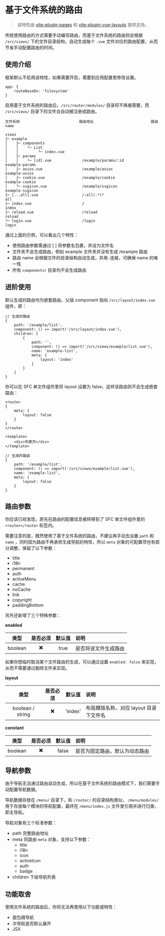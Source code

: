 # 基于文件系统的路由

> 该特性由 [vite-plugin-pages](https://github.com/hannoeru/vite-plugin-pages) 和 [vite-plugin-vue-layouts](https://github.com/JohnCampionJr/vite-plugin-vue-layouts) 提供支持。

传统使用路由的方式需要手动编写路由，而基于文件系统的路由则会根据 `/src/views/` 下的文件目录结构，自动生成每个 `.vue` 文件对应的路由配置，从而节省手动配置路由的时间。

## 使用介绍

框架默认不启用该特性，如果需要开启，需要到应用配置里修改设置。

```js:no-line-numbers
app: {
	routeBaseOn: 'filesystem'
}
```

启用基于文件系统的路由后，`/src/router/modules/` 目录将不再被需要，而 `/src/views/` 目录下的文件会自动被注册成路由。

```:no-line-numbers
文件系统                           路由地址                          路由 name

views
├─ example
│    ├─ components
│    │    └─ List
│    │         └─ index.vue
│    ├─ params
│    │    └─ [id].vue              /example/params/:id              example-params
│    ├─ axios.vue                  /example/axios                   example-axios
│    ├─ cookie.vue                 /example/cookie                  example-cookie
│    └─ svgicon.vue                /example/svgicon                 example-svgicon
├─ [...all].vue                    /:all(.*)*                       all
├─ index.vue                       /                                index
├─ reload.vue                      /reload                          reload
└─ login.vue                       /login                           login
```

通过上面的示例，可以看出几个特性：

- 使用路由参数需通过 [ ] 将参数名包裹，并设为文件名
- 文件夹不会生成路由，例如 example 文件夹并没有生成 /example 路由
- 路由 name 会根据文件的目录结构自动生成，并用`-`连接，可确保 name 的唯一性
- 所有 `components/` 目录均不会生成路由

## 进阶使用

默认生成的路由均为嵌套路由，父级 component 指向 `/src/layout/index.vue` 组件，即：

```js:no-line-numbers
// 生成的路由
{
    path: '/example/list',
    component: () => import('/src/layout/index.vue'),
    children: [
        {
            path: '',
            component: () => import('/src/views/example/list.vue'),
            name: 'example-list',
            meta: {
                layout: 'index'
            }
        }
    ]
}
```

你可以在 SFC 单文件组件里将 layout 设置为 false，这样该路由则不会生成嵌套路由：

```vue:no-line-numbers {1-7}
<route>
{
    meta: {
        layout: false
    }
}
</route>

<template>
    <div>列表页</div>
</template>
```

```js:no-line-numbers
// 生成的路由
{
    path: '/example/list',
    component: () => import('/src/views/example/list.vue'),
    name: 'example-list',
    meta: {
        layout: false
    }
}
```

## 路由参数

你应该已经发现，原先在路由的配置信息被转移到了 SFC 单文件组件里的 `<route></route>` 标签内。

需要注意的是，既然使用了基于文件系统的路由，不建议再手动去设置 `path` 和 `name` ，同时因为路由不再承担生成导航的特性，所以 `meta` 对象的可配置项也有部分调整，保留了以下参数：

- title
- i18n <Badge type="tip" text="专业版" vertical="top" />
- permanent <Badge type="tip" text="专业版" vertical="top" />
- auth
- activeMenu
- cache
- noCache <Badge type="tip" text="专业版" vertical="top" />
- link <Badge type="tip" text="专业版" vertical="top" />
- copyright <Badge type="tip" text="专业版" vertical="top" />
- paddingBottom <Badge type="tip" text="专业版" vertical="top" />

另外还新增了三个特殊参数：

**enabled**

|  类型   | 是否必须 | 默认值 | 说明                 |
| :-----: | :------: | :----: | :------------------- |
| boolean |    ✖️     |  true  | 是否将该文件生成路由 |

如果你想临时取消某个文件路由的生成，可以通过设置 `enabled: false` 来实现，从而不需要通过删除文件来实现。

**layout**

|       类型       | 是否必须 | 默认值  | 说明                                   |
| :--------------: | :------: | :-----: | :------------------------------------- |
| boolean / string |    ✖️     | 'index' | 布局模版名称，对应 layout 目录下文件名 |

**constant**

|  类型   | 是否必须 | 默认值 | 说明                           |
| :-----: | :------: | :----: | :----------------------------- |
| boolean |    ✖️     | false  | 是否为固定路由，默认为动态路由 |

## 导航参数

由于导航无法通过路由自动生成，所以在基于文件系统的路由模式下，我们需要手动配置导航数据。

导航数据存放在 `/menu/` 目录下，和 `/router/` 的目录结构类似， `/menu/modules/` 用于存放每个模块的导航配置，最终在 `/menu/index.js` 文件里引用并进行归类，即主导航。

导航对象有三个标准参数：

- path 完整路由地址
- meta 同路由 `meta` 对象，支持以下参数：
  - title
  - i18n
  - icon
  - activeIcon <Badge type="tip" text="专业版" vertical="top" />
  - auth
  - badge <Badge type="tip" text="专业版" vertical="top" />
- children 下级导航列表

## 功能取舍

使用文件系统的路由后，你将无法再使用以下功能或特性：

- 面包屑导航
- 次导航是否默认展开
- JSX